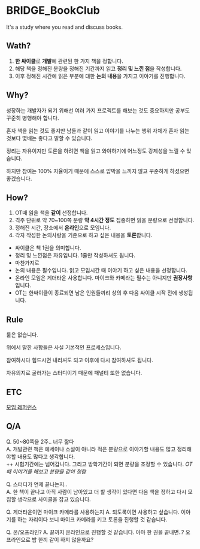 # BRIDGE_BookClub
It's a study where you read and discuss books.

## Wath? 

1. **한 싸이클**로 **개발**에 관련된 한 가지 책을 정합니다.
2. 해당 책을 정해진 분량을 정해진 기간까지 읽고 **정리 및 느낀 점**을 작성합니다.
3. 이후 정해진 시간에 읽은 부분에 대한 **논의 내용**을 가지고 이야기를 진행합니다.

## Why?

성장하는 개발자가 되기 위해선 여러 가지 프로젝트를 해보는 것도 중요하지만 공부도 꾸준히 병행해야 합니다.

혼자 책을 읽는 것도 좋지만 남들과 같이 읽고 이야기를 나누는 행위 자체가 혼자 읽는 것보다 몇배는 좋다고 말할 수 있습니다.

정리는 자유이지만 토론을 하려면 책을 읽고 와야하기에 어느정도 강제성을 느낄 수 있습니다.

하지만 참여는 100% 자율이기 때문에 스스로 압박을 느끼지 않고 꾸준하게 하셨으면 좋겠습니다.

## How?

1. OT때 읽을 책을 **같이** 선정합니다.
2. 격주 단위로 약 70~100쪽 분량 **약 4시간 정도** 집중하면 읽을 분량으로 선정합니다.
3. 정해진 시간, 장소에서 **온라인**으로 모임니다.
4. 각자 작성한 논의사랑을 기준으로 하고 싶은 내용을 **토론**합니다.

* 싸이클은 책 1권을 의미합니다.
* 정리 및 느낀점은 자유입니다. 1줄만 작성하셔도 됩니다.
* 마찬가지로 
* 논의 내용은 필수입니다. 읽고 모임시간 때 이야기 하고 싶은 내용을 선정합니다.
* 온라인 모임은 게더타운 사용합니다. 마이크와 카메라는 필수는 아니지만 **권장사항**입니다. 
* OT는 한싸이클이 종료되면 남은 인원들끼리 상의 후 다음 싸이클 시작 전에 생성됩니다.

## Rule

룰은 없습니다.  

위에서 말한 사항들은 사실 기본적인 프로세스입니다.  

참여하시다 힘드시면 내리셔도 되고 이후에 다시 참여하셔도 됩니다.  

자유의지로 굴러가는 스터디이기 때문에 패널티 또한 없습니다.

## ETC

[모임 레퍼런스](https://github.com/ThinkAboutSoftware/AcademicConference)

## Q/A

Q. 50~80쪽을 2주.. 너무 짧다  
A. 개발관련 책은 에세이나 소설이 아니라 적은 분량으로 이야기할 내용도 많고 정리해야할 내용도 많다고 생각합니다.  
++ 시험기간에는 넘어갑니다. 그리고 방학기간이 되면 분량을 조정할 수 있습니다.
*OT때 이야기를 해보고 분량을 같이 정함*

Q. 스터디가 언제 끝나는지..  
A. 한 책이 끝나고 아직 사람이 남아있고 더 할 생각이 있다면 다음 책을 정하고 다시 모집할 생각으로 사이클을 잡고 있습니다.

Q. 게더타운이면 마이크 카메라를 사용하는지
A. 되도록이면 사용하고 싶습니다. 이야기를 하는 자리이다 보니 마이크 카메라를 키고 토론을 진행할 것 같습니다.

Q. 온/오프라인?
A. 끝까지 온라인으로 진행할 것 같습니다. 아마 한 권을 끝내면..? 오프라인으로 밥 한끼 같이 하지 않을까요?





